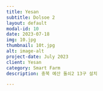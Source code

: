 ```yaml
---
title: Yesan
subtitle: Dolsoe 2
layout: default
modal-id: 10
date: 2023-07-18
img: 10.jpg
thumbnail: 10t.jpg
alt: image-alt
project-date: July 2023
client: Yesan
category: Smart Farm
description: 충북 예산 돌쇠2 13구 설치

---
```

